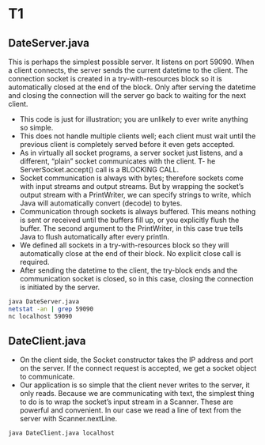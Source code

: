 # T1

## DateServer.java

This is perhaps the simplest possible server. It listens on port 59090. When a client connects, the server sends the current datetime to the client. The connection socket is created in a try-with-resources block so it is automatically closed at the end of the block. Only after serving the datetime and closing the connection will the server go back to waiting for the next client.

- This code is just for illustration; you are unlikely to ever write anything so simple.
- This does not handle multiple clients well; each client must wait until the previous client is completely served before it even gets accepted.
- As in virtually all socket programs, a server socket just listens, and a different, “plain” socket communicates with the client.
T- he ServerSocket.accept() call is a BLOCKING CALL.
- Socket communication is always with bytes; therefore sockets come with input streams and output streams. But by wrapping the socket’s output stream with a PrintWriter, we can specify strings to write, which Java will automatically convert (decode) to bytes.
- Communication through sockets is always buffered. This means nothing is sent or received until the buffers fill up, or you explicitly flush the buffer. The second argument to the PrintWriter, in this case true tells Java to flush automatically after every println.
- We defined all sockets in a try-with-resources block so they will automatically close at the end of their block. No explicit close call is required.
- After sending the datetime to the client, the try-block ends and the communication socket is closed, so in this case, closing the connection is initiated by the server.

```bash
java DateServer.java
netstat -an | grep 59090
nc localhost 59090
```

## DateClient.java

- On the client side, the Socket constructor takes the IP address and port on the server. If the connect request is accepted, we get a socket object to communicate.
- Our application is so simple that the client never writes to the server, it only reads. Because we are communicating with text, the simplest thing to do is to wrap the socket’s input stream in a Scanner. These are powerful and convenient. In our case we read a line of text from the server with Scanner.nextLine.

```bash
java DateClient.java localhost
```
